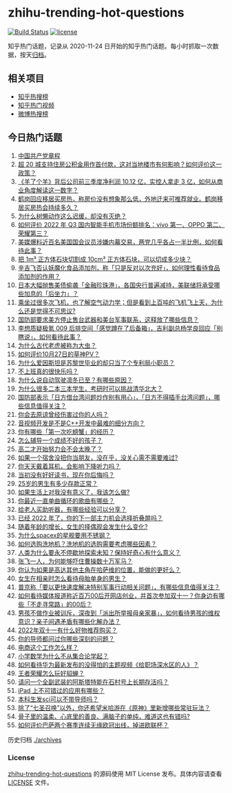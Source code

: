 # zhihu-trending-hot-questions

[![Build Status](https://github.com/justjavac/zhihu-trending-hot-questions/workflows/ci/badge.svg?branch=master)](https://github.com/justjavac/zhihu-trending-hot-questions/actions)
[![license](https://img.shields.io/github/license/justjavac/zhihu-trending-hot-questions)](https://github.com/justjavac/zhihu-trending-hot-questions/blob/master/LICENSE)

知乎热门话题，记录从 2020-11-24 日开始的知乎热门话题。每小时抓取一次数据，按天[归档](./archives)。

## 相关项目

- [知乎热搜榜](https://github.com/justjavac/zhihu-trending-top-search)
- [知乎热门视频](https://github.com/justjavac/zhihu-trending-hot-video)
- [微博热搜榜](https://github.com/justjavac/weibo-trending-hot-search)

## 今日热门话题

<!-- BEGIN -->
<!-- 最后更新时间 Fri Oct 28 2022 03:18:00 GMT+0800 (China Standard Time) -->

1. [中国共产党章程](https://www.zhihu.com/question/577608733)
1. [超 20 城支持住房公积金用作首付款，这对当地楼市有何影响？如何评价这一政策？](https://www.zhihu.com/question/562664942)
1. [《羊了个羊》背后公司前三季度净利润 10.12 亿，实控人拿走 3 亿，如何从商业角度解读这一数字？](https://www.zhihu.com/question/562608174)
1. [鹤岗回应移居买房热，称房价没有想象那么低，外地迁来可推荐就业。鹤岗移居买房热会持续多久？](https://www.zhihu.com/question/562733791)
1. [为什么树懒动作这么迟缓，却没有灭绝？](https://www.zhihu.com/question/41119249)
1. [如何评价 2022 年 Q3 国内智能手机市场份额排名：vivo 第一、OPPO 第二、荣耀第三？](https://www.zhihu.com/question/562716296)
1. [美媒爆料近百名美国国会议员涉嫌内幕交易，两党几乎各占一半比例，如何看待此事？](https://www.zhihu.com/question/562660986)
1. [把 1m³ 正方体石块切割成 10cm³ 正方体石块，可以切成多少块？](https://www.zhihu.com/question/561235110)
1. [辛吉飞否认妖魔化食品添加剂，称「只是反对以次充好」，如何理性看待食品添加剂的作用？](https://www.zhihu.com/question/562882815)
1. [日本大幅抛售美债偷袭「金融珍珠港」，各国央行普遍减持，美联储将承受哪些加息的「后坐力」？](https://www.zhihu.com/question/562533188)
1. [乘坐过很多次飞机，也了解空气动力学；但是看到上百吨的飞机飞上天，为什么还是觉得不可思议?](https://www.zhihu.com/question/552604807)
1. [国防部要求美方停止售台武器和美台军事联系，这释放了哪些信息？](https://www.zhihu.com/question/562821547)
1. [李想质疑极氪 009 后排空间「感觉蹲在了后备箱」，吉利副总杨学良回应「别瞎说」，如何看待此事？](https://www.zhihu.com/question/562696107)
1. [为什么古代老虎被称为大虫？](https://www.zhihu.com/question/29161985)
1. [如何评价10月27日的草神PV？](https://www.zhihu.com/question/562749036)
1. [为什么爱因斯坦是苏黎世毕业的却只当了个专利局小职员？](https://www.zhihu.com/question/293590270)
1. [不上班真的很快乐吗？](https://www.zhihu.com/question/511176634)
1. [为什么说自动驾驶凛冬已至？有哪些原因？](https://www.zhihu.com/question/561039653)
1. [为什么很多二本三本学生，考研时可以挑战清华北大？](https://www.zhihu.com/question/387818430)
1. [国防部表示「日方借台湾问题炒作别有用心」，「日方不得插手台湾问题」，哪些信息值得关注？](https://www.zhihu.com/question/562816661)
1. [你会去原谅曾经伤害过你的人吗？](https://www.zhihu.com/question/420051527)
1. [音视频开发是不是C++开发中最难的细分方向？](https://www.zhihu.com/question/518878967)
1. [你有哪些「第一次吃螃蟹」的经历？](https://www.zhihu.com/question/561159201)
1. [怎么辅导一个成绩不好的孩子？](https://www.zhihu.com/question/557390969)
1. [高二才开始努力会不会太晚了？](https://www.zhihu.com/question/560990458)
1. [如果一个宿舍没把你当朋友，没在乎，没关心需不需要难过?](https://www.zhihu.com/question/560252883)
1. [你天天戴着耳机，会影响下降听力吗？](https://www.zhihu.com/question/561216035)
1. [当初没有好好读书，现在你后悔吗？](https://www.zhihu.com/question/561601467)
1. [25岁的男生有多少存款正常？](https://www.zhihu.com/question/512241741)
1. [如果生活上对我没有意义了，我该怎么做?](https://www.zhihu.com/question/556096658)
1. [你最近一直单曲循环的歌曲有哪些？](https://www.zhihu.com/question/562592887)
1. [给老人买助听器，有哪些经验可以分享？](https://www.zhihu.com/question/19586917)
1. [已经 2022 年了，你的下一部主力机会选择折叠屏吗？](https://www.zhihu.com/question/556926075)
1. [随着年龄的增长，女生的择偶观会发生什么变化?](https://www.zhihu.com/question/555560624)
1. [为什么spacex的星舰要用不锈钢？](https://www.zhihu.com/question/406813026)
1. [如何选购洗地机？洗地机的选购需要考虑哪些因素？](https://www.zhihu.com/question/352929797)
1. [人类为什么要永不停歇地探索未知？保持好奇心有什么意义？](https://www.zhihu.com/question/562578365)
1. [张飞一人，为何能够吓住曹操数十万军马？](https://www.zhihu.com/question/553939423)
1. [你认为如果是高达其他主角在哈萨维的位置，能做的更好么？](https://www.zhihu.com/question/502160806)
1. [女生在相亲时怎么看待母胎单身的男生？](https://www.zhihu.com/question/554596796)
1. [普京称「要以更快速度解决特别军事行动相关问题」，有哪些信息值得关注？](https://www.zhihu.com/question/562530931)
1. [如何看待媒体报道称近百万00后开网店创业，并首次参加双十一？你身边有哪些「不走寻常路」的00后？](https://www.zhihu.com/question/562797437)
1. [男孩不做作业被训斥，深夜到「派出所举报母亲家暴」，如何看待男孩的维权意识？亲子间遇矛盾有哪些化解办法？](https://www.zhihu.com/question/562116978)
1. [2022年双十一有什么好物推荐购买？](https://www.zhihu.com/question/546762215)
1. [你的导师都问过你哪些深刻的问题？](https://www.zhihu.com/question/526285550)
1. [电商这个工作怎么样？](https://www.zhihu.com/question/494267643)
1. [小学数学为什么不从集合论学起？](https://www.zhihu.com/question/522744830)
1. [如何看待华为最新发布的没得怕的主题视频《给职场深水区的人》？](https://www.zhihu.com/question/562460291)
1. [王者荣耀怎么玩好貂蝉？](https://www.zhihu.com/question/435576704)
1. [请问一个全副武装的阿斯塔特能在石村号上长期存活吗？](https://www.zhihu.com/question/552683355)
1. [iPad 上不可错过的应用有哪些？](https://www.zhihu.com/question/19671759)
1. [本科生发sci可以不带导师吗？](https://www.zhihu.com/question/562052887)
1. [除了“七圣召唤”以外，你还希望米哈游在《原神》里新增哪些常驻玩法？](https://www.zhihu.com/question/562621401)
1. [骨子里的温柔、心底里的善良、满脑子的单纯，难道这也有错吗?](https://www.zhihu.com/question/562068248)
1. [如何评价巴萨两个赛季连续无缘欧冠出线，掉进欧联杯？](https://www.zhihu.com/question/562728532)

<!-- END -->

历史归档 [./archives](./archives)

### License

[zhihu-trending-hot-questions](https://github.com/justjavac/zhihu-trending-hot-questions)
的源码使用 MIT License 发布。具体内容请查看 [LICENSE](./LICENSE) 文件。
